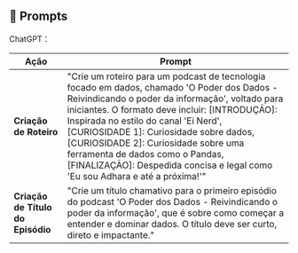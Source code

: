 ## 🧠 Prompts

ChatGPT：

| **Ação**                  | **Prompt**                                                                                                                        |
|---------------------------|------------------------------------------------------------------------------------------------------------------------------------|
| **Criação de Roteiro**     | "Crie um roteiro para um podcast de tecnologia focado em dados, chamado 'O Poder dos Dados - Reivindicando o poder da informação', voltado para iniciantes. O formato deve incluir: [INTRODUÇÃO]: Inspirada no estilo do canal 'Ei Nerd', [CURIOSIDADE 1]: Curiosidade sobre dados, [CURIOSIDADE 2]: Curiosidade sobre uma ferramenta de dados como o Pandas, [FINALIZAÇÃO]: Despedida concisa e legal como 'Eu sou Adhara e até a próxima!'" |
| **Criação de Título do Episódio** | "Crie um título chamativo para o primeiro episódio do podcast 'O Poder dos Dados - Reivindicando o poder da informação', que é sobre como começar a entender e dominar dados. O título deve ser curto, direto e impactante."  |